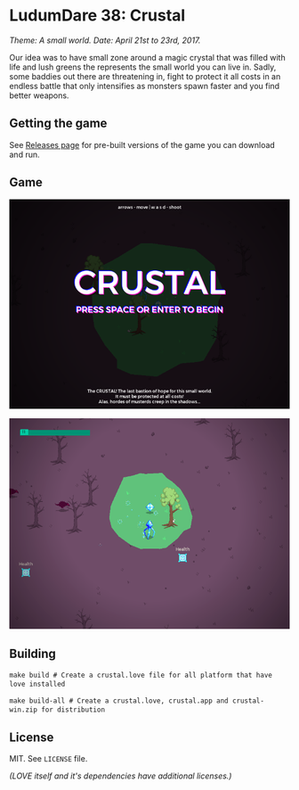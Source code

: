 # LudumDare 38: Crustal

_Theme: A small world. Date: April 21st to 23rd, 2017._

Our idea was to have small zone around a magic crystal that was filled with life and lush greens
the represents the small world you can live in. Sadly, some baddies out there are threatening in,
fight to protect it all costs in an endless battle that only intensifies as monsters spawn faster
and you find better weapons.

## Getting the game

See [Releases page](https://github.com/CoffeeBland/ld38-small-world/releases) for pre-built versions
of the game you can download and run.

## Game

![Title](https://raw.githubusercontent.com/CoffeeBland/ld38-small-world/master/support/screen_title.png)

![Game](https://raw.githubusercontent.com/CoffeeBland/ld38-small-world/master/support/screen_game.png)

## Building

```
make build # Create a crustal.love file for all platform that have love installed
```

```
make build-all # Create a crustal.love, crustal.app and crustal-win.zip for distribution
```

## License

MIT. See `LICENSE` file.

_(LOVE itself and it's dependencies have additional licenses.)_



